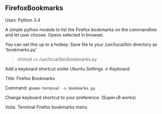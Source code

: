 ## FirefoxBookmarks ##

Uses: Python 3.4

A simple python module to list the Firefox bookmarks on the 
commandline and let user choose. Opens selected in browser. 

You can set this up to a hotkey:
Save file to your /usr/local/bin directory as 'bookmarks.py'
> chmod +x /usr/local/bin/bookmarks.py

Add a keyboard shortcut under Ubuntu Settings -> Keyboard:

Title: Firefox Bookmarks

Command: ```gnome-terminal -x bookmarks.py```

Change keyboard shortcut to your preference. (Super+B works)

Voila. Terminal Firefox bookmarks menu

